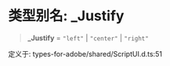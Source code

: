 # 类型别名: \_Justify

> **\_Justify** = `"left"` \| `"center"` \| `"right"`

定义于: types-for-adobe/shared/ScriptUI.d.ts:51
